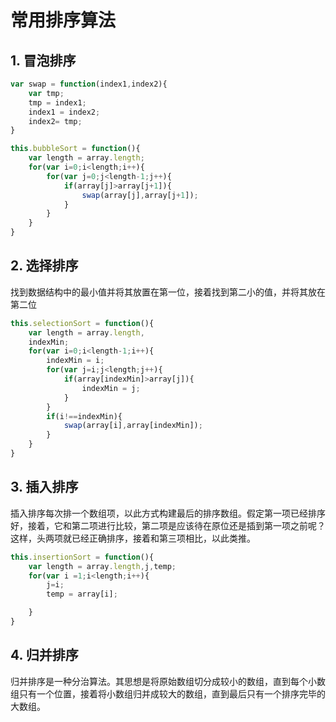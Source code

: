 # 常用排序算法
## 1. 冒泡排序
```javascript
var swap = function(index1,index2){
    var tmp;
    tmp = index1;
    index1 = index2;
    index2= tmp;
}

this.bubbleSort = function(){
    var length = array.length;
    for(var i=0;i<length;i++){
        for(var j=0;j<length-1;j++){
            if(array[j]>array[j+1]){
                swap(array[j],array[j+1]);
            }
        }
    }
}
```

## 2. 选择排序

找到数据结构中的最小值并将其放置在第一位，接着找到第二小的值，并将其放在第二位

```javascript
this.selectionSort = function(){
    var length = array.length,
    indexMin;
    for(var i=0;i<length-1;i++){
        indexMin = i;
        for(var j=i;j<length;j++){
            if(array[indexMin]>array[j]){
                indexMin = j;
            }
        }
        if(i!==indexMin){
            swap(array[i],array[indexMin]);
        }
    }
}
```

## 3. 插入排序
插入排序每次排一个数组项，以此方式构建最后的排序数组。假定第一项已经排序好，接着，它和第二项进行比较，第二项是应该待在原位还是插到第一项之前呢？这样，头两项就已经正确排序，接着和第三项相比，以此类推。

```javascript
this.insertionSort = function(){
    var length = array.length,j,temp;
    for(var i =1;i<length;i++){
        j=i;
        temp = array[i];

    }
}
```
## 4. 归并排序
归并排序是一种分治算法。其思想是将原始数组切分成较小的数组，直到每个小数组只有一个位置，接着将小数组归并成较大的数组，直到最后只有一个排序完毕的大数组。